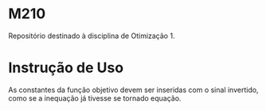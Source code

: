# M210
Repositório destinado à disciplina de Otimização 1.

# Instrução de Uso
As constantes da função objetivo devem ser inseridas com o sinal invertido, como se a inequação já tivesse se tornado equação.
